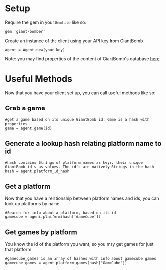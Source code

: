 # Setup

Require the gem in your `Gemfile` like so:
```
gem 'giant-bomber'
```

Create an instance of the client using your API key from GiantBomb

```
agent = Agent.new(your_key)
```

Note: you may find properties of the content of GiantBomb's database [here](https://www.giantbomb.com/api/documentation)
# Useful Methods

Now that you have your client set up, you can call useful methods like so:

## Grab a game

```
#get a game based on its unique GiantBomb id. Game is a hash with properties
game = agent.game(id)
```


## Generate a lookup hash relating platform name to id

```
#hash contains Strings of platform names as keys, their unique GiantBomb id's as values. The id's are natively Strings in the hash
hash = agent.platform_id_hash
```

## Get a platform
Now that you have a relationship between platform names and ids, you can look up platforms by name
```
#Search for info about a platform, based on its id
gamecube = agent.platform(hash["GameCube"])
```

## Get games by platform

You know the id of the platform you want, so you may get games for just that platform

```
#gamecube_games is an array of hashes with info about gamecube games
gamecube_games = agent.platform_games(hash["GameCube"])
```
